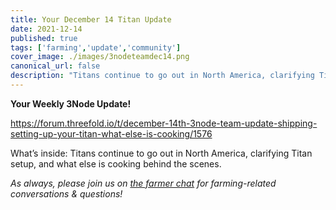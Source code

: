 ```yaml
---
title: Your December 14 Titan Update
date: 2021-12-14
published: true
tags: ['farming','update','community']
cover_image: ./images/3nodeteamdec14.png
canonical_url: false
description: "Titans continue to go out in North America, clarifying Titan setup, and what else is cooking behind the scenes."
---
```


**Your Weekly 3Node Update!**

https://forum.threefold.io/t/december-14th-3node-team-update-shipping-setting-up-your-titan-what-else-is-cooking/1576

What’s inside: Titans continue to go out in North America, clarifying Titan setup, and what else is cooking behind the scenes.

*As always, please join us on [the farmer chat](https://t.me/threefoldfarmers) for farming-related conversations & questions!*